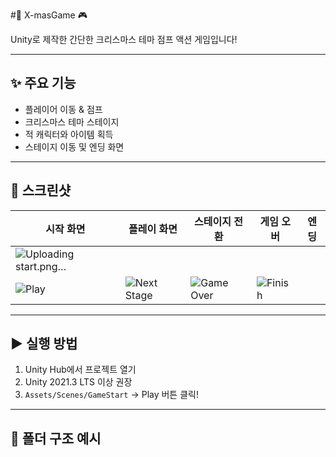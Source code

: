 #🎄 X-masGame 🎮

Unity로 제작한 간단한 크리스마스 테마 점프 액션 게임입니다!

---

## ✨ 주요 기능

- 플레이어 이동 & 점프
- 크리스마스 테마 스테이지
- 적 캐릭터와 아이템 획득
- 스테이지 이동 및 엔딩 화면

---

## 📸 스크린샷

| 시작 화면 | 플레이 화면 | 스테이지 전환 | 게임 오버 | 엔딩 |
|-----------|--------------|----------------|-----------|-------|
|![Uploading start.png…]()
 | ![Play](./screenshots/play.png) | ![Next Stage](./screenshots/nextstage.png) | ![Game Over](./screenshots/gameover.png) | ![Finish](./screenshots/finish.png) |
---

## ▶️ 실행 방법

1. Unity Hub에서 프로젝트 열기  
2. Unity 2021.3 LTS 이상 권장  
3. `Assets/Scenes/GameStart` → Play 버튼 클릭!

---

## 📂 폴더 구조 예시

